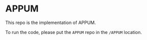# APPUM

This repo is the implementation of APPUM. 

To run the code, please put the `APPUM` repo in the `/APPUM` location. 


